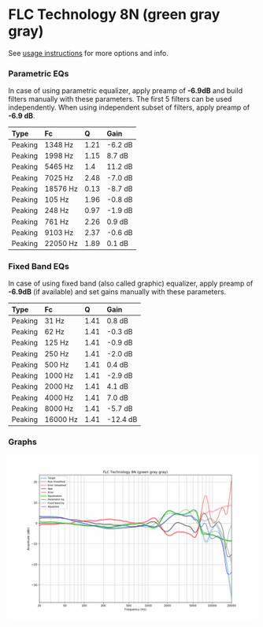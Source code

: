 # FLC Technology 8N (green gray gray)
See [usage instructions](https://github.com/jaakkopasanen/AutoEq#usage) for more options and info.

### Parametric EQs
In case of using parametric equalizer, apply preamp of **-6.9dB** and build filters manually
with these parameters. The first 5 filters can be used independently.
When using independent subset of filters, apply preamp of **-6.9 dB**.

| Type    | Fc       |    Q | Gain    |
|:--------|:---------|:-----|:--------|
| Peaking | 1348 Hz  | 1.21 | -6.2 dB |
| Peaking | 1998 Hz  | 1.15 | 8.7 dB  |
| Peaking | 5465 Hz  | 1.4  | 11.2 dB |
| Peaking | 7025 Hz  | 2.48 | -7.0 dB |
| Peaking | 18576 Hz | 0.13 | -8.7 dB |
| Peaking | 105 Hz   | 1.96 | -0.8 dB |
| Peaking | 248 Hz   | 0.97 | -1.9 dB |
| Peaking | 761 Hz   | 2.26 | 0.9 dB  |
| Peaking | 9103 Hz  | 2.37 | -0.6 dB |
| Peaking | 22050 Hz | 1.89 | 0.1 dB  |

### Fixed Band EQs
In case of using fixed band (also called graphic) equalizer, apply preamp of **-6.9dB**
(if available) and set gains manually with these parameters.

| Type    | Fc       |    Q | Gain     |
|:--------|:---------|:-----|:---------|
| Peaking | 31 Hz    | 1.41 | 0.8 dB   |
| Peaking | 62 Hz    | 1.41 | -0.3 dB  |
| Peaking | 125 Hz   | 1.41 | -0.9 dB  |
| Peaking | 250 Hz   | 1.41 | -2.0 dB  |
| Peaking | 500 Hz   | 1.41 | 0.4 dB   |
| Peaking | 1000 Hz  | 1.41 | -2.9 dB  |
| Peaking | 2000 Hz  | 1.41 | 4.1 dB   |
| Peaking | 4000 Hz  | 1.41 | 7.0 dB   |
| Peaking | 8000 Hz  | 1.41 | -5.7 dB  |
| Peaking | 16000 Hz | 1.41 | -12.4 dB |

### Graphs
![](./FLC%20Technology%208N%20(green%20gray%20gray).png)